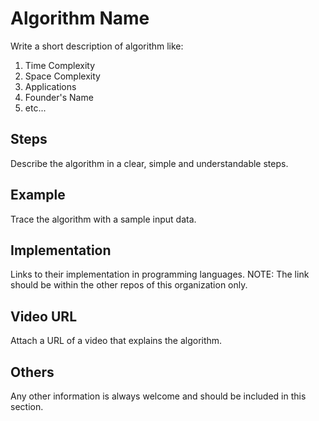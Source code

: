 # Algorithm Name

Write a short description of algorithm like:
1. Time Complexity 
2. Space Complexity
3. Applications
4. Founder's Name
5. etc...

## Steps

Describe the algorithm in a clear, simple and understandable steps.

## Example

Trace the algorithm with a sample input data.

## Implementation

Links to their implementation in programming languages.
NOTE: The link should be within the other repos of this organization only.

## Video URL

Attach a URL of a video that explains the algorithm. 

## Others

Any other information is always welcome and should be included in this section.
